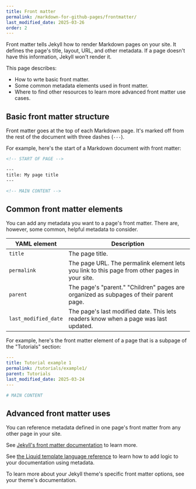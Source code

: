 ```yaml
---
title: Front matter
permalink: /markdown-for-github-pages/frontmatter/
last_modified_date: 2025-03-26
order: 2
---
```


Front matter tells Jekyll how to render Markdown pages on your site. It defines the page's title, layout, URL, and other metadata. If a page doesn't have this information, Jekyll won't render it.

This page describes:

* How to wrte basic front matter.
* Some common metadata elements used in front matter.
* Where to find other resources to learn more advanced front matter use cases.

## Basic front matter structure

Front matter goes at the top of each Markdown page. It's marked off from the rest of the document with three dashes (`---`).

For example, here's the start of a Markdown document with front matter:

```md
<!-- START OF PAGE -->

---
title: My page title
---

<!-- MAIN CONTENT -->
```

## Common front matter elements

You can add any metadata you want to a page's front matter. There are, however, some common, helpful metadata to consider.

| YAML element | Description |
|----------|-------------|
| `title` | The page title. |
| `permalink` | The page URL. The permalink element lets you link to this page from other pages in your site. |
| `parent` | The page's "parent." "Children" pages are organized as subpages of their parent page. |
| `last_modified_date` | The page's last modified date. This lets readers know when a page was last updated. |

For example, here's the front matter element of a page that is a subpage of the "Tutorials" section:

```yaml
---
title: Tutorial example 1
permalink: /tutorials/example1/
parent: Tutorials
last_modified_date: 2025-03-24
---

# MAIN CONTENT
```

## Advanced front matter uses

You can reference metadata defined in one page's front matter from any other page in your site.

See [Jekyll's front matter documentation](https://jekyllrb.com/docs/front-matter/) to learn more.

See [the Liquid template language reference](https://shopify.github.io/liquid/) to learn how to add logic to your documentation using metadata.

To learn more about your Jekyll theme's specific front matter options, see your theme's documentation.

